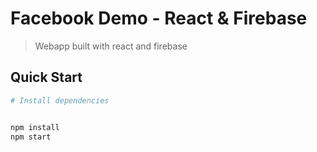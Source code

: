 # Facebook Demo - React & Firebase

> Webapp built with react and firebase

## Quick Start

```bash
# Install dependencies


npm install
npm start

```
